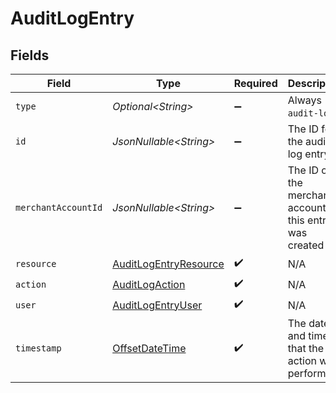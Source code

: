 # AuditLogEntry


## Fields

| Field                                                                                     | Type                                                                                      | Required                                                                                  | Description                                                                               | Example                                                                                   |
| ----------------------------------------------------------------------------------------- | ----------------------------------------------------------------------------------------- | ----------------------------------------------------------------------------------------- | ----------------------------------------------------------------------------------------- | ----------------------------------------------------------------------------------------- |
| `type`                                                                                    | *Optional\<String>*                                                                       | :heavy_minus_sign:                                                                        | Always `audit-log`.                                                                       | audit-log                                                                                 |
| `id`                                                                                      | *JsonNullable\<String>*                                                                   | :heavy_minus_sign:                                                                        | The ID for the audit log entry.                                                           | 8d3fe99b-1422-42e6-bbb3-932d95ae5f79                                                      |
| `merchantAccountId`                                                                       | *JsonNullable\<String>*                                                                   | :heavy_minus_sign:                                                                        | The ID of the merchant account this entry was created for.                                | default                                                                                   |
| `resource`                                                                                | [AuditLogEntryResource](../../models/components/AuditLogEntryResource.md)                 | :heavy_check_mark:                                                                        | N/A                                                                                       |                                                                                           |
| `action`                                                                                  | [AuditLogAction](../../models/components/AuditLogAction.md)                               | :heavy_check_mark:                                                                        | N/A                                                                                       | created                                                                                   |
| `user`                                                                                    | [AuditLogEntryUser](../../models/components/AuditLogEntryUser.md)                         | :heavy_check_mark:                                                                        | N/A                                                                                       |                                                                                           |
| `timestamp`                                                                               | [OffsetDateTime](https://docs.oracle.com/javase/8/docs/api/java/time/OffsetDateTime.html) | :heavy_check_mark:                                                                        | The date and time that the action was performed.                                          | 2022-01-01T00:00:00+00:00                                                                 |